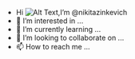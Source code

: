 - Hi ![Alt Text](https://github.com/TheDudeThatCode/TheDudeThatCode/blob/master/Assets/Hi.gif?raw=true),I’m @nikitazinkevich 
- 👀 I’m interested in ...
- 🌱 I’m currently learning ...
- 💞️ I’m looking to collaborate on ...
- 📫 How to reach me ...

<!---
nikitazinkevich/nikitazinkevich is a ✨ special ✨ repository because its `README.md` (this file) appears on your GitHub profile.
You can click the Preview link to take a look at your changes.
--->
